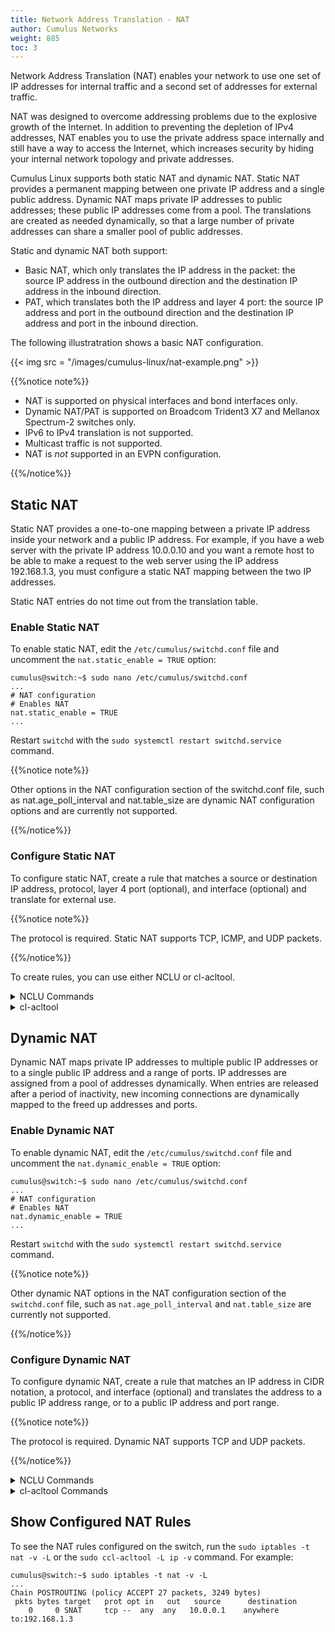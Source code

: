 ```yaml
---
title: Network Address Translation - NAT
author: Cumulus Networks
weight: 885
toc: 3
---
```

Network Address Translation (NAT) enables your network to use one set of IP addresses for internal traffic and a second set of addresses for external traffic.

NAT was designed to overcome addressing problems due to the explosive growth of the Internet. In addition to preventing the depletion of IPv4 addresses, NAT enables you to use the private address space internally and still have a way to access the Internet, which increases security by hiding your internal network topology and private addresses.

Cumulus Linux supports both static NAT and dynamic NAT. Static NAT provides a permanent mapping between one private IP address and a single public address. Dynamic NAT maps private IP addresses to public addresses; these public IP addresses come from a pool. The translations are created as needed  dynamically, so that a large number of private addresses can share a smaller pool of public addresses.

Static and dynamic NAT both support:

- Basic NAT, which only translates the IP address in the packet: the source IP address in the outbound direction and the destination IP address in the inbound direction.
- PAT, which translates both the IP address and layer 4 port: the source IP address and port in the outbound direction and the destination IP address and port in the inbound direction.

The following illustratration shows a basic NAT configuration.

{{< img src = "/images/cumulus-linux/nat-example.png" >}}

{{%notice note%}}

- NAT is supported on physical interfaces and bond interfaces only.
- Dynamic NAT/PAT is supported on Broadcom Trident3 X7 and Mellanox Spectrum-2 switches only.
- IPv6 to IPv4 translation is not supported.
- Multicast traffic is not supported.
- NAT is *not* supported in an EVPN configuration.

{{%/notice%}}

## Static NAT

Static NAT provides a one-to-one mapping between a private IP address inside your network and a public IP address. For example, if you have a web server with the private IP address 10.0.0.10 and you want a remote host to be able to make a request to the web server using the IP address 192.168.1.3, you must configure a static NAT mapping between the two IP addresses.

Static NAT entries do not time out from the translation table.

### Enable Static NAT

To enable static NAT, edit the `/etc/cumulus/switchd.conf` file and uncomment the `nat.static_enable = TRUE` option:

```
cumulus@switch:~$ sudo nano /etc/cumulus/switchd.conf
...
# NAT configuration
# Enables NAT
nat.static_enable = TRUE
...
```

Restart `switchd` with the `sudo systemctl restart switchd.service` command.

{{%notice note%}}

Other options in the NAT configuration section of the switchd.conf file, such as nat.age_poll_interval and nat.table_size are dynamic NAT configuration options and are currently not supported.

{{%/notice%}}

### Configure Static NAT

To configure static NAT, create a rule that matches a source or destination IP address, protocol, layer 4 port (optional), and interface (optional) and translate for external use.

{{%notice note%}}

The protocol is required. Static NAT supports TCP, ICMP, and UDP packets.

{{%/notice%}}

To create rules, you can use either NCLU or cl-acltool.

<details>

<summary>NCLU Commands</summary>

Use the following NCLU commands:

**NAT**

```
net add nat static snat|dnat <protocol> <ip-address> [out-interface|in-interface <interface>] translate <ip-address>
```

**PAT**

```
net add nat static snat|dnat <protocol> <ip-address> <port>  [out-interface|in-interface <interface>] translate <ip-address> <port>
```

Where:

- `snat` is the source NAT
- `dnat` is the destination NAT
- `out-interface` is the outbound interface for `snat`
- `in-interface` is the inbound interface for `dnat`

**Command Examples**

The following rule matches TCP packets with source IP address 10.0.01 and translates the IP address to 192.168.1.3:

```
cumulus@switch:~$ net add nat static snat tcp 10.0.0.1 translate 192.168.1.3
cumulus@switch:~$ net pending
cumulus@switch:~$ net commit
```

The following rule matches ICMP packets with destination IP address 192.168.1.3 on interface swp51 and translates the IP address to 10.0.0.1

```
cumulus@switch:~$ net add nat static dnat icmp 192.168.1.3 in-interface swo51 translate 10.0.0.1
```

The following rule matches UDP packets with source IP address 10.0.0.1 and source port 5000, and translates the IP address to 192.168.1.3 and the port to 6000.

```
cumulus@switch:~$ net add nat static snat udp 10.0.0.1 5000 translate 192.168.1.3 6000
cumulus@switch:~$ net pending
cumulus@switch:~$ net commit
```

The following rule matches UDP packets with destination IP address 192.168.1.3 and destination port 6000 on interface swp51, and translates the IP address to 10.0.0.1 and the port to 5000:
cumulus@switch:~$ net add nat static dnat udp 192.168.1.3 6000 in-interface swp51 translate 10.0.0.1 5000

```
cumulus@switch:~$ net pending
cumulus@switch:~$ net commit
```

To delete a static rule, run the `net del` command. For example:

```
cumulus@switch:~$ net del nat static snat tcp 10.0.0.1 translate 192.168.1.3
cumulus@switch:~$ net pending
cumulus@switch:~$ net commit
```

</details>

<details>

<summary>cl-acltool </summary>

To add NAT rules using `cl-acltool`, either edit an existing file in the `/etc/cumulus/acl/policy.d` directory and add rules under `[iptables]` or create a new file in the `/etc/cumulus/acl/policy.d` directory and add rules under an `[iptables]` section. For example:

```
cumulus@switch:~$ sudo nano /etc/cumulus/acl/policy.d/60_nat.rules
[iptables]

 #Add rule
 ```

**Example Rules**

The following rule matches TCP packets with source IP address 10.0.01 and translates the IP address to 192.168.1.3:

```
-t nat -A POSTROUTING -s 10.0.0.1 -p tcp -j SNAT --to-source 192.168.1.3
```

The following rule matches ICMP packets with destination IP address 192.168.1.3 on interface swp51 and translates the IP address to 10.0.0.1

```
-t nat -A PREROUTING -d 192.168.1.3 -p icmp --in-interface swp51 -j DNAT --to-destination 10.0.0.1
```

The following rule matches UDP packets with source IP address 10.0.0.1 and source port 5000, and translates the IP address to 192.168.1.3 and the port to 6000.

```
-t nat -A POSTROUTING -s 10.0.0.1 -p udp --sport 5000 -j SNAT --to-source 192.168.1.3:6000
```

The following rule matches UDP packets with destination IP address 192.168.1.3 and destination port 6000 on interface swp51, and translates the IP address to 10.0.0.1 and the port to 5000.

```
-t nat -A PREROUTING -d 192.168.1.3 -p udp --dport 6000 --in-interface swp51  -j DNAT --to-destination 10.0.0.1:5000
```

To delete a static NAT rule, remove the rule from the policy file in the  `/etc/cumulus/acl/policy.d` directory, then run the `sudo cl-acltool -i command`.

</details>

## Dynamic NAT

Dynamic NAT maps private IP addresses to multiple public IP addresses or to a single public IP address and a range of ports. IP addresses are assigned from a pool of addresses dynamically. When entries are released after a period of inactivity, new incoming connections are dynamically mapped to the freed up addresses and ports.

### Enable Dynamic NAT

To enable dynamic NAT, edit the `/etc/cumulus/switchd.conf` file and uncomment the `nat.dynamic_enable = TRUE` option:

```
cumulus@switch:~$ sudo nano /etc/cumulus/switchd.conf
...
# NAT configuration
# Enables NAT
nat.dynamic_enable = TRUE
...
```

Restart `switchd` with the `sudo systemctl restart switchd.service` command.

{{%notice note%}}

Other dynamic NAT options in the NAT configuration section of the `switchd.conf` file, such as `nat.age_poll_interval` and `nat.table_size` are currently not supported.

{{%/notice%}}

### Configure Dynamic NAT

To configure dynamic NAT, create a rule that matches an IP address in CIDR notation, a protocol, and interface (optional) and translates the address to a public IP address range, or to a public IP address and port range.

{{%notice note%}}

The protocol is required. Dynamic NAT supports TCP and UDP packets.

{{%/notice%}}

<details>

<summary>NCLU Commands</summary>

Use the following NCLU commands:

**NAT**

```
net add nat dynamic snat|dnat <protocol> source-ip <ipv4-address/prefixlen>|destination-ip <ip-address/prefixlen> out-interface|in-interface translate <ip-address-range>
```

**PAT**

```
net add nat dynamic snat|dnat <protocol> source-ip <ip-address/prefixlen>|destination-ip <ip-address/prefixlen> out-interface|in-interface translate <ip-address> <port-range>
```

Where:

- `snat` is the source NAT
- `dnat` is the destination NAT
- `out-interface` is the outbound interface for `snat`
- `in-interface` is the inbound interface for `dnat`

**Example Commands**

The following rule matches TCP packets with source IP address 10.0.0.0/24 on outbound interface swp5 and translates the address dynamically to an IP address in the range 192.168.1.3-192.168.1.100

```
cumulus@switch:~$ net add nat dynamic snat tcp source-ip 10.0.0.0/24 out-interface swp5 translate 192.168.1.3-192.168.1.100
cumulus@switch:~$ net pending
cumulus@switch:~$ net commit
```

The following rule matches UDP packets with source IP address 10.0.0.0/24 and destination IP address 172.16.0.0/24, and translates the address dynamically to IP address 192.168.1.3 with layer 4 ports in the range 1024-1200.

```
cumulus@switch:~$ net add nat dynamic snat udp source-ip 10.0.0.0/24 destination-ip 172.16.0.0/24 translate 192.168.1.3 1024-1200
cumulus@switch:~$ net pending
cumulus@switch:~$ net commit
```

The following rule matches TCP packets with source IP address 10.0.0.0/24 and translates the address dynamically to IP address 192.168.1.3 with layer 4 ports in the range 1024-1200

```
cumulus@switch:~$ net add nat dynamic snat tcp source-ip 10.0.0.0/24  translate 192.168.1.3 1024-1200
cumulus@switch:~$ net pending
cumulus@switch:~$ net commit
```

To delete a dynamic rule, run the net del command. For example:

```
cumulus@switch:~$ net del nat dynamic snat tcp source-ip 10.0.0.0/24 translate 192.168.1.3-192.168.1.100
cumulus@switch:~$ net pending
cumulus@switch:~$ net commit
```

</details>

<details> 

<summary>cl-acltool Commands</summary>

To add NAT rules using `cl-acltool`, either edit an existing file in the `/etc/cumulus/acl/policy.d` directory and add rules under `[iptables]` or create a new file in the `/etc/cumulus/acl/policy.d` directory and add rules under an `[iptables]` section. For example:

```
cumulus@switch:~$ sudo nano /etc/cumulus/acl/policy.d/60_nat.rules
[iptables]

 #Add rule
```

**Example Rules**

The following rule matches TCP packets with source IP address 10.0.0.0/24 on outbound interface swp5 and translates the address dynamically to an IP address in the range 192.168.1.3-192.168.1.100.

```
-t nat -A POSTROUTING -s 10.0.0.0/24 --out-interface swp5 -p tcp -j SNAT --to-source 192.168.1.3-192.168.1.100
```

The following rule matches UDP packets with source IP address 10.0.0.0/24 and destination IP address 172.16.0.0/24, and translates the addresses dynamically to IP address 192.168.1.3 with layer 4 ports in the range 1024-1200.

```
-t nat -A POSTROUTING -s 10.0.0.0/24 -d 172.16.0.0/24 -p udp -j SNAT --to-source 192.168.1.3:1024-1200
```

The following rule matches TCP packets with source IP address 10.0.0.0/24 and translates the address dynamically to IP address 192.168.1.3 using layer 4 ports in the range 1024-1200.

```
-t nat -A POSTROUTING -s 10.0.0.0/24 -p tcp -j SNAT --to-source 192.168.1.3:1024-1200
```

To delete a dynamic NAT rule, remove the rule from the policy file in the  `/etc/cumulus/acl/policy.d` directory, then run the `sudo cl-acltool -i` command.

</details>

## Show Configured NAT Rules

To see the NAT rules configured on the switch, run the `sudo iptables -t nat -v -L` or the
`sudo ccl-acltool -L ip -v` command. For example:

```
cumulus@switch:~$ sudo iptables -t nat -v -L
...
Chain POSTROUTING (policy ACCEPT 27 packets, 3249 bytes)
 pkts bytes target   prot opt in   out   source      destination
    0     0 SNAT     tcp --  any  any   10.0.0.1    anywhere     to:192.168.1.3
```
